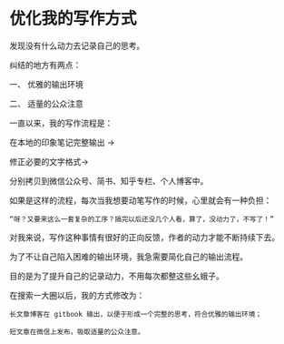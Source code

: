 # 优化我的写作方式

发现没有什么动力去记录自己的思考。

纠结的地方有两点：



一、 优雅的输出环境

二、 适量的公众注意

一直以来，我的写作流程是：

在本地的印象笔记完整输出 -&gt;

修正必要的文字格式-&gt;

分别拷贝到微信公众号、简书、知乎专栏、个人博客中。

如果是这样的流程，每次当我想要动笔写作的时候，心里就会有一种负担：

```text
“呀？又要来这么一套复杂的工序？搞完以后还没几个人看，算了，没动力了，不写了！”
```

对我来说，写作这种事情有很好的正向反馈，作者的动力才能不断持续下去。

为了不让自己陷入困难的输出环境，我急需要简化自己的输出流程。

目的是为了提升自己的记录动力，不用每次都整这些幺蛾子。

在搜索一大圈以后，我的方式修改为：

```text
长文章博客在 gitbook 输出，以便于形成一个完整的思考，符合优雅的输出环境；

短文章在微信上发布，吸取适量的公众注意。
```

